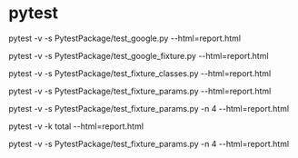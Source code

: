 # pytest

pytest -v -s PytestPackage/test_google.py --html=report.html

pytest -v -s PytestPackage/test_google_fixture.py --html=report.html

pytest -v -s PytestPackage/test_fixture_classes.py --html=report.html

pytest -v -s PytestPackage/test_fixture_params.py --html=report.html



pytest -v -s PytestPackage/test_fixture_params.py -n 4 --html=report.html

pytest -v -k total --html=report.html


pytest -v -s PytestPackage/test_fixture_params.py -n 4 --html=report.html
